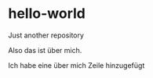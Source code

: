 # hello-world
Just another repository

Also das ist über mich.

Ich habe eine über mich Zeile hinzugefügt

